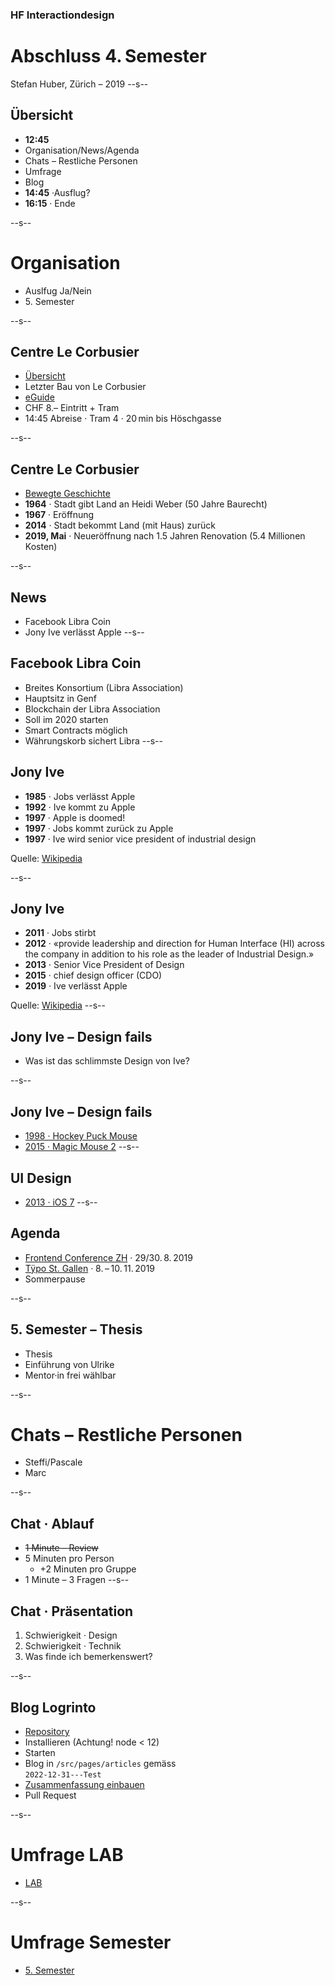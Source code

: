 ### HF Interactiondesign

# Abschluss 4. Semester

Stefan Huber, Zürich – 2019 <!-- .element: class="footer" -->
--s--
## Übersicht


* **12:45**
* Organisation/News/Agenda
* Chats – Restliche Personen
* Umfrage
* Blog
* **14:45** ·Ausflug?
* **16:15** · Ende

--s--
# Organisation

* Auslfug Ja/Nein
* 5\. Semester

--s--
## Centre Le Corbusier
* [Übersicht](https://pavillon-le-corbusier.ch/)
* Letzter Bau von Le Corbusier
* [eGuide](https://eguide.pavillon-le-corbusier.ch/)
* CHF 8.– Eintritt + Tram
* 14:45 Abreise · Tram 4 · 20 min bis Höschgasse

--s--
## Centre Le Corbusier
* [Bewegte Geschichte](https://www.nzz.ch/zuerich/pavillon-le-corbusier-zuerich-langes-ringen-um-architekturjuwel-ld.1479973)
* **1964** · Stadt gibt Land an Heidi Weber (50 Jahre Baurecht)
* **1967** · Eröffnung
* **2014** · Stadt bekommt Land (mit Haus) zurück
* **2019, Mai** · Neueröffnung nach 1.5 Jahren Renovation (5.4 Millionen Kosten)

--s--
## News
* Facebook Libra Coin
* Jony Ive verlässt Apple
--s--
## Facebook Libra Coin
* Breites Konsortium (Libra Association)
* Hauptsitz in Genf
* Blockchain der Libra Association
* Soll im 2020 starten
* Smart Contracts möglich
* Währungskorb sichert Libra
--s--
## Jony Ive
* **1985** · Jobs verlässt Apple
* **1992** · Ive kommt zu Apple
* **1997** · Apple is doomed!
* **1997** · Jobs kommt zurück zu Apple
* **1997** · Ive wird senior vice president of industrial design

Quelle: <!-- .element: class="footer" --> [Wikipedia](https://en.wikipedia.org/wiki/Jony_Ive)

--s--
## Jony Ive
* **2011** · Jobs stirbt
* **2012** · «provide leadership and direction for Human Interface (HI) across the company in addition to his role as the leader of Industrial Design.»
* **2013** · Senior Vice President of Design
* **2015** · chief design officer (CDO)
* **2019** · Ive verlässt Apple


Quelle: <!-- .element: class="footer" --> [Wikipedia](https://en.wikipedia.org/wiki/Jony_Ive)
--s--
## Jony Ive – Design fails

* Was ist das schlimmste Design von Ive?

--s--
## Jony Ive – Design fails
* [1998 · Hockey Puck Mouse](https://www.google.com/search?q=hockey+puck+mouse&tbm=isch)
* [2015 · Magic Mouse 2](https://www.google.com/search?q=magic+mouse+2+fail&tbm=isch)
--s--
## UI Design
* [2013 · iOS 7](http://osxdaily.com/2013/06/11/ios-7-vs-ios-6-visual-comparison/)
--s--
## Agenda
* [Frontend Conference ZH](https://frontconference.com/) · 29/30. 8. 2019
* [Tÿpo St. Gallen](https://www.typo-stgallen.ch/) · 8. – 10. 11. 2019
* Sommerpause

--s--
## 5. Semester – Thesis

* Thesis
* Einführung von Ulrike
* Mentor·in frei wählbar

--s--
# Chats – Restliche Personen

* Steffi/Pascale
* Marc

--s--
## Chat · Ablauf

* ~~1 Minute – Review~~
* 5 Minuten pro Person
  * +2 Minuten pro Gruppe
* 1 Minute – 3 Fragen
--s--
## Chat · Präsentation

1. Schwierigkeit · Design
2. Schwierigkeit · Technik
3. Was finde ich bemerkenswert?

--s--
## Blog Logrinto

* [Repository](https://github.com/logrinto/website)
* Installieren (Achtung! node < 12)
* Starten
* Blog in `/src/pages/articles` gemäss <br />`2022-12-31---Test`
* [Zusammenfassung einbauen](https://hackmd.io/@borisperisset/sezierung-responsiver-gestaltung)
* Pull Request

--s--
# Umfrage LAB

* [LAB](https://umfragen.sfgz.ch/kurs/487643)

--s--
# Umfrage Semester

* [5. Semester](https://de.surveymonkey.com/r/YZBM7MW)
